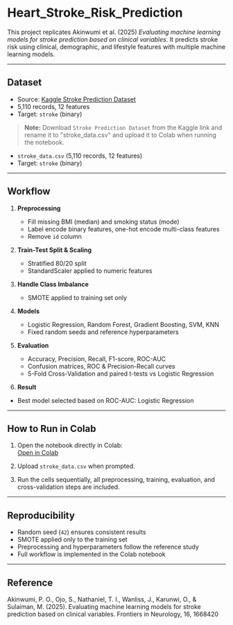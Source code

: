 # Heart_Stroke_Risk_Prediction

This project replicates Akinwumi et al. (2025) *Evaluating machine learning models for stroke prediction based on clinical variables*. It predicts stroke risk using clinical, demographic, and lifestyle features with multiple machine learning models.

---

## Dataset

- Source: [Kaggle Stroke Prediction Dataset](https://www.kaggle.com/datasets/fedesoriano/stroke-prediction-dataset)  
- 5,110 records, 12 features  
- Target: `stroke` (binary)  

> **Note:** Download `Stroke Prediction Dataset` from the Kaggle link and rename it to "stroke_data.csv" and upload it to Colab when running the notebook.


- `stroke_data.csv` (5,110 records, 12 features)  
- Target: `stroke` (binary)

---

## Workflow

1. **Preprocessing**  
   - Fill missing BMI (median) and smoking status (mode)  
   - Label encode binary features, one-hot encode multi-class features  
   - Remove `id` column  

2. **Train-Test Split & Scaling**  
   - Stratified 80/20 split  
   - StandardScaler applied to numeric features  

3. **Handle Class Imbalance**  
   - SMOTE applied to training set only  

4. **Models**  
   - Logistic Regression, Random Forest, Gradient Boosting, SVM, KNN  
   - Fixed random seeds and reference hyperparameters  

5. **Evaluation**  
   - Accuracy, Precision, Recall, F1-score, ROC-AUC  
   - Confusion matrices, ROC & Precision-Recall curves  
   - 5-Fold Cross-Validation and paired t-tests vs Logistic Regression  
6.  **Result**
   - Best model selected based on ROC-AUC: Logistic Regression
---

## How to Run in Colab

1. Open the notebook directly in Colab:  
   [Open in Colab](https://colab.research.google.com/drive/1seNNfprY1-l6E5Om6k5EJiz6lVXsqluZ#scrollTo=76FEPNmJVZn)

2. Upload `stroke_data.csv` when prompted.  

3. Run the cells sequentially, all preprocessing, training, evaluation, and cross-validation steps are included.

---

## Reproducibility

- Random seed (`42`) ensures consistent results  
- SMOTE applied only to the training set  
- Preprocessing and hyperparameters follow the reference study  
- Full workflow is implemented in the Colab notebook  

---

## Reference
Akinwumi, P. O., Ojo, S., Nathaniel, T. I., Wanliss, J., Karunwi, O., & Sulaiman, M. (2025). 
Evaluating machine learning models for stroke prediction based on clinical variables. Frontiers 
in Neurology, 16, 1668420
